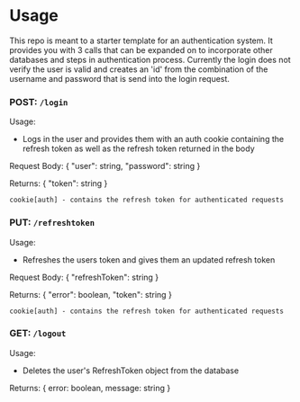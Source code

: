 # Usage

This repo is meant to a starter template for an authentication system.
It provides you with 3 calls that can be expanded on to incorporate other databases and steps in
authentication process. Currently the login does not verify the user is valid and creates an 'id' 
from the combination of the username and password that is send into the login request.

### POST: `/login`
Usage:
- Logs in the user and provides them with an auth cookie containing the refresh token as well as the refresh token returned
in the body

Request Body:
    {
        "user": string,
        "password": string
    }

Returns:
    {
        "token": string
    }

    cookie[auth] - contains the refresh token for authenticated requests 

### PUT: `/refreshtoken`
Usage:
- Refreshes the users token and gives them an updated refresh token

Request Body:
    {
        "refreshToken": string
    }

Returns:
    {
        "error": boolean,
        "token": string
    }

    cookie[auth] - contains the refresh token for authenticated requests

### GET: `/logout`
Usage:
- Deletes the user's RefreshToken object from the database

Returns:
    {
        error: boolean,
        message: string
    }
